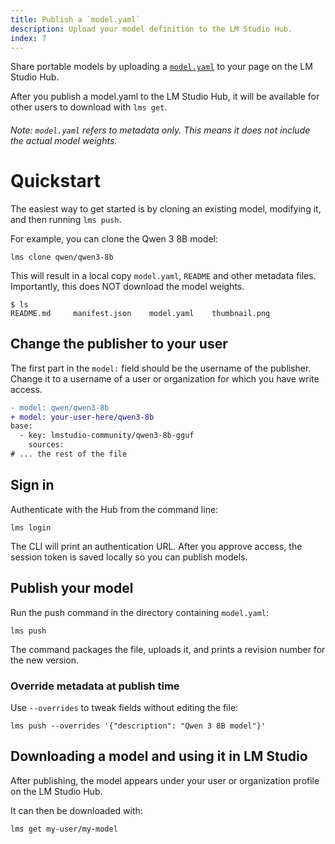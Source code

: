 ```yaml
---
title: Publish a `model.yaml`
description: Upload your model definition to the LM Studio Hub.
index: 7
---
```


Share portable models by uploading a [`model.yaml`](./) to your page on the LM Studio Hub.

After you publish a model.yaml to the LM Studio Hub, it will be available for other users to download with `lms get`.

###### Note: `model.yaml` refers to metadata only. This means it does not include the actual model weights.

# Quickstart

The easiest way to get started is by cloning an existing model, modifying it, and then running `lms push`.

For example, you can clone the Qwen 3 8B model:

```shell
lms clone qwen/qwen3-8b
```

This will result in a local copy `model.yaml`, `README` and other metadata files. Importantly, this does NOT download the model weights.

```lms_terminal
$ ls
README.md     manifest.json    model.yaml    thumbnail.png
```

## Change the publisher to your user

The first part in the `model:` field should be the username of the publisher. Change it to a username of a user or organization for which you have write access.

```diff
- model: qwen/qwen3-8b
+ model: your-user-here/qwen3-8b
base:
  - key: lmstudio-community/qwen3-8b-gguf
    sources:
# ... the rest of the file
```

## Sign in

Authenticate with the Hub from the command line:

```shell
lms login
```

The CLI will print an authentication URL. After you approve access, the session token is saved locally so you can publish models.

## Publish your model

Run the push command in the directory containing `model.yaml`:

```shell
lms push
```

The command packages the file, uploads it, and prints a revision number for the new version.

### Override metadata at publish time

Use `--overrides` to tweak fields without editing the file:

```shell
lms push --overrides '{"description": "Qwen 3 8B model"}'
```

## Downloading a model and using it in LM Studio

After publishing, the model appears under your user or organization profile on the LM Studio Hub.

It can then be downloaded with:

```shell
lms get my-user/my-model
```
